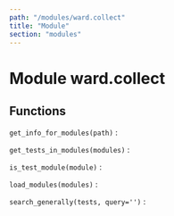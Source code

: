 ```yaml
---
path: "/modules/ward.collect"
title: "Module"
section: "modules"
---
```


Module ward.collect
===================

Functions
---------

    
`get_info_for_modules(path)`
:   

    
`get_tests_in_modules(modules)`
:   

    
`is_test_module(module)`
:   

    
`load_modules(modules)`
:   

    
`search_generally(tests, query='')`
: